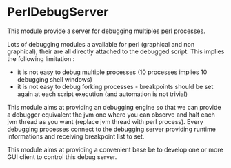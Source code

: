 PerlDebugServer
===============

This module provide a server for debugging multiples perl processes.

Lots of debugging modules a available for perl (graphical and non graphical), their are all directly attached to the debugged script.
This implies the following limitation : 
  - it is not easy to debug multiple processes (10 processes implies 10 debugging shell windows)
  - it is not easy to debug forking processes - breakpoints should be set again at each script execution (and automation is not trivial)

This module aims at providing an debugging engine so that we can provide a debugger equivalent the jvm one where you can observe and halt each jvm thread as you want (replace jvm thread with perl process). Every debugging processes connect to the debugging server providing runtime informations and receiving breakpoint list to set.

This module aims at providing a convenient base be to develop one or more GUI client to control this debug server.
